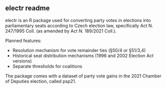 ## electr readme

electr is an R package used for converting party votes in elections into parliamentary seats according to Czech election law, specifically Act N. 247/1995 Coll. (as amended by Act N. 189/2021 Coll.).

Planned features:

-   Resolution mechanism for vote remainder ties (§50/4 or §51/3,4)
-   Historical seat distribution mechanisms (1996 and 2002 Election Act versions)
-   Separate thresholds for coalitions

The package comes with a dataset of party vote gains in the 2021 Chamber of Deputies election, called psp21.
